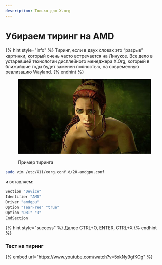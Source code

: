 ```yaml
---
description: Только для X.org
---
```


# Убираем тиринг на AMD

{% hint style="info" %}
Тиринг, если в двух словах это “разрыв” картинки, который очень часто встречается на Линуксе. Все дело в устаревшей технологии дисплейного менеджера X.Org, который в ближайшие годы будет заменен полностью, на современную реализацию Wayland.
{% endhint %}

<figure><img src="../../../.gitbook/assets/Tearing-dello-schermo-o-input-lag.jpg" alt=""><figcaption><p>Пример тиринга</p></figcaption></figure>

```bash
sudo vim /etc/X11/xorg.conf.d/20-amdgpu.conf
```

и вставляем:

```bash
Section "Device"
Identifier "AMD"
Driver "amdgpu"
Option "TearFree" "true"
Option "DRI" "3"
EndSection
```

{% hint style="success" %}
Далее CTRL+O, ENTER, CTRL+X
{% endhint %}

### Тест на тиринг

{% embed url="https://www.youtube.com/watch?v=5xkNy9gfKOg" %}
